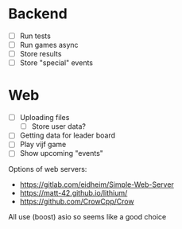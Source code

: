 # Backend
- [ ] Run tests
- [ ] Run games async
- [ ] Store results
- [ ] Store "special" events

# Web
- [ ] Uploading files
  - [ ] Store user data? 
- [ ] Getting data for leader board
- [ ] Play vijf game
- [ ] Show upcoming "events"

Options of web servers:
- https://gitlab.com/eidheim/Simple-Web-Server
- https://matt-42.github.io/lithium/
- https://github.com/CrowCpp/Crow

All use (boost) asio so seems like a good choice 
